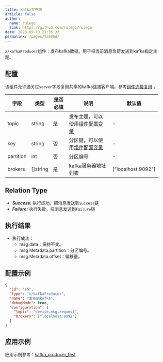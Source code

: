 ```yaml
---
title: kafka客户端
article: false
author: 
  name: rulego
  link: https://github.com/rulego/rulego
date: 2023-09-13 21:35:33
permalink: /pages/fa986d/
---
```


`x/kafkaProducer`组件：发布kafka数据。用于把当前消息负荷发送到kafka指定主题。

## 配置
该组件允许通关过`server`字段复用共享的kafka连接客户端。参考[组件连接复用](/pages/baa05d/) 。

| 字段        | 类型       | 是否必填 | 说明                                | 默认值                |
|-----------|----------|------|-----------------------------------|--------------------|
| topic     | string   | 是    | 发布主题，可以使用[组件配置变量](/pages/baa05c/) | -                  |
| key       | string   | 否    | 分区键，可以使用[组件配置变量](/pages/baa05c/)  | -                  |
| partition | int      | 否    | 分区编号                              | -                  |
| brokers   | []string | 是    | kafka服务器地址列表                      | ["localhost:9092"] |


## Relation Type

- ***Success:*** 执行成功，把消息发送到`Success`链
- ***Failure:*** 执行失败，把消息发送到`Failure`链


## 执行结果

- 执行成功：
  - msg.data：保持不变。
  - msg.Metadata.partition：分区编号。
  - msg.Metadata.offset：偏移量。

## 配置示例

```json
{
  "id": "s5",
  "type": "x/kafkaProducer",
  "name": "发布到kafka",
  "debugMode": true,
  "configuration": {
    "topic": "device.msg.request",
    "brokers": ["localhost:9092"]
  }
}
```

## 应用示例

应用示例参考：[kafka_producer_test](https://github.com/rulego/rulego-components/blob/main/external/kafka/kafka_producer_test.go)